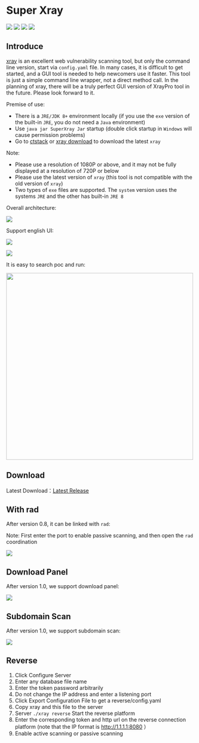 # Super Xray
[![](https://img.shields.io/github/v/release/4ra1n/super-xray)](https://github.com/4ra1n/super-xray/releases/latest)
![](https://img.shields.io/github/downloads/4ra1n/super-xray/total)
![](https://img.shields.io/badge/build-JDK8-orange)
![](https://img.shields.io/badge/Java%20Code%20Lines-5230-orange)

## Introduce

[xray](https://github.com/chaitin/xray) is an excellent web vulnerability scanning tool, but only the command line version, start via `config.yaml` file. In many cases, it is difficult to get started, and a GUI tool is needed to help newcomers use it faster. This tool is just a simple command line wrapper, not a direct method call. In the planning of xray, there will be a truly perfect GUI version of XrayPro tool in the future. Please look forward to it.

Premise of use:
- There is a `JRE/JDK 8+` environment locally (if you use the `exe` version of the built-in `JRE`, you do not need a `Java` environment)
- Use `java jar SuperXray Jar` startup (double click startup in `Windows` will cause permission problems)
- Go to [ctstack](https://stack.chaitin.com/tool/detail?id=1) or [xray download](https://download.xray.cool) to download the latest `xray`

Note:
- Please use a resolution of 1080P or above, and it may not be fully displayed at a resolution of 720P or below
- Please use the latest version of `xray` (this tool is not compatible with the old version of `xray`)
- Two types of `exe` files are supported. The `system` version uses the systems `JRE` and the other has built-in `JRE 8`

Overall architecture:

![](../img/00000.png)

Support english UI:

![](../img/00003.jpg)

![](../img/00004.jpg)

It is easy to search poc and run:

<img src="../img/21.png" width="500px">

## Download

Latest Download：[Latest Release](https://github.com/4ra1n/super-xray/releases/latest)

## With rad

After version 0.8, it can be linked with `rad`:

Note: First enter the port to enable passive scanning, and then open the `rad` coordination

![](../img/20.png)

## Download Panel

After version 1.0, we support download panel:

![](../img/00006.png)

## Subdomain Scan

After version 1.0, we support subdomain scan:

![](../img/00005.jpg)

## Reverse

1. Click Configure Server
2. Enter any database file name
3. Enter the token password arbitrarily
4. Do not change the IP address and enter a listening port
5. Click Export Configuration File to get a reverse/config.yaml
6. Copy xray and this file to the server
7. Server `./xray reverse` Start the reverse platform
8. Enter the corresponding token and http url on the reverse connection platform (note that the IP format is http://1.1.1.1:8080 ）
9. Enable active scanning or passive scanning